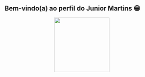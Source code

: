 ## Bem-vindo(a) ao perfil do Junior Martins 😁

<div align="center">
  <a href="https://github.com/junior1982martins">
  <img height="180em" src="https://github-readme-stats.vercel.app/api?   username=junior1982martins&show_icons=true&theme=dracula&include_all_commits
  <img height="180em" src="https://github-readme-stats.vercel.app/api/top-langs/?username=junior1982martins&layout=compact&langs_count=7&theme=dra
</div>
<div style="display: inline_block"><br>
  <img align="center" alt="Dev-Js" height="30" width="40" src="https://raw.githubusercontent.com/devicons/devicon/master/icons/javascript/ja
  <img align="center" alt="Dev-Ts" height="30" width="40" src="https://raw.githubusercontent.com/devicons/devicon/master/icons/typescript/ty
  <img align="center" alt="Dev-React" height="30" width="40" src="https://raw.githubusercontent.com/devicons/devicon/master/icons/react/reac
  <img align="center" alt="Dev-HTML" height="30" width="40" src="https://raw.githubusercontent.com/devicons/devicon/master/icons/html5/html5
  <img align="center" alt="Dev-CSS" height="30" width="40" src="https://raw.githubusercontent.com/devicons/devicon/master/icons/css3/css3-o
</div>
##
<div>
  ![Snake animation](https://github.com/junior1982martins/junior1982martins/blob/output/github-contribution-grid-snake.svg)
</div>
